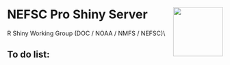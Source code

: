 # NEFSC Pro Shiny Server<img src="images/psb.png" align="right" width="116" />
R Shiny Working Group (DOC / NOAA / NMFS / NEFSC)\

## To do list:
